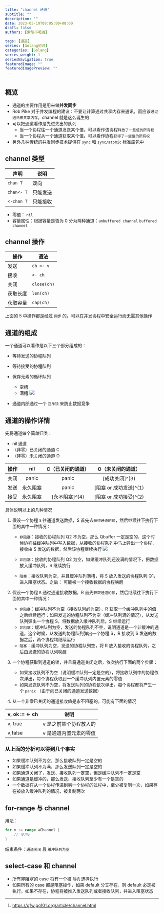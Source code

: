 ```yaml
---
title: "channel 通道"
subtitle: ""
description: ""
date: 2023-05-19T09:05:00+08:00
draft: false
authors: [索隆不喝酒]

tags: [通道]
series: [Golang初识]
categories: [Golang]
series_weight: 1
seriesNavigation: true
featuredImage: ""
featuredImagePreview: ""
---
```

<!--more-->
#

## 概览

- 通道的主要作用是用来做**并发同步**
- Rob Pike 对于并发编程的建议：不要让计算通过共享内存来通讯，而应该`通过通讯来共享内存`，channel 就是这么诞生的
- 可以把通道看作是先进先出的队列
	- 当一个协程往一个通道发送某个值，可以看作该协程`释放了一些值的所有权`
	- 当一个协程从一个通道获取某个值，可以看作协程`获得了一些值的所有权`
- 另外几种传统的并发同步技术提供在 `sync` 和 `sync/atomic` 标准库包中

## channel 类型

|声明|说明|
|-|-|
|`chan T`|双向|
|`chan<- T`|只能发送|
|`<-chan T`|只能接收|

- 零值： `nil`
- 容量属性：根据容量是否为 0 分为两种通道：`unbuffered channel` `buffered channel`

## channel 操作

|操作|语法|
|-|-|
|发送|`ch <- v`|
|接收|`<- ch`|
|关闭|`close(ch)`|
|获取长度|`len(ch)`|
|获取容量|`cap(ch)`|

上面的 5 中操作都是经过 `同步` 的，可以在并发协程中安全运行而无需其他操作

## 通道的组成

一个通道可以看作是以下三个部分组成的：
- 等待发送的协程队列
- 等待接受的协程队列
- 保存元素的循环队列
	- 空槽
	- 满槽
![](images/posts/Pasted%20image%2020230519094306.png)

- 通道内部通过一个 `互斥锁` 来防止数据竞争

## 通道的操作详情

先将通道做个简单归类：
- nil 通道
- （非零）已关闭的通道 C
- （非零）未关闭的通道 O

|操作|nil|C（已关闭的通道）|O（未关闭的通道）|
|:-:|:-:|:-:|:-:|
|关闭|panic|panic|[成功关闭]^(3)|
|发送|永久阻塞|panic|[阻塞 or 成功发送]^(1)|
|接受|永久阻塞|[永不阻塞]^(4)|[阻塞 or 成功接受]^(2)|

具体说明以上的几种情况
1. 假设一个协程 `S` 往通道发送数据，S 首先去`获得通道的锁`，然后继续往下执行下面的其中一种情况：

	- `非阻塞`：接收的协程队列 Q2 不为空，那么 Qbuffer 一定是空的，这个时候协程往缓冲队列中写入数据，从接收的协程队列中马上弹出一个协程，接收由 S 发送的数据，然后该协程继续执行
		![](images/posts/channel01%201.gif)

	- `非阻塞`：接收的协程队列 Q2 为空，如果缓冲队列还没满的情况下，把数据放入缓冲队列，S 继续执行
	- `阻塞`：接收队列为空，并且缓冲队列满槽，将 S 放入发送的协程队列 Q1，进入阻塞状态。之后： 可能被一个接收数据的协程唤醒

2. 假设一个协程 `R` 通过通道接收数据，R 首先`获取通道的锁`，然后继续往下执行下面的其中一种情况：

	- `非阻塞`：缓冲队列不为空（接收队列必为空），R 获取一个缓冲队列中的值之后继续运行；如果发送的协程队列不为空（缓冲队列满的情况），从发送队列弹出一个协程 S，将数据放入缓冲队列后，S 继续运行
	- `非阻塞`：缓冲队列为空，发送的协程队列不空，说明通道是一个非缓冲的通道，这个时候，从发送的协程队列弹出一个协程 S，R 接收到 S 发送的数据之后，两个协程均继续运行
	- `阻塞`：缓冲队列为空，发送的协程队列空，将 R 放入接收的协程队列，之后由发送的协程队列唤醒 

3. 一个协程获取到通道的锁，并且将通道关闭之后，依次执行下面的两个步骤：

	- 如果接收队列不为空（说明缓冲队列一定是空的），将接收队列中的协程依次弹出，每个协程获取到一个缓冲队列内置元素的零值
	- 如果发送队列不为空，将发送队列的协程依次弹出，每个协程都将产生一个 `panic` （由于向已关闭的通道发送数据）

4. 从一个非零已关闭的通道接收值是永不阻塞的，可能有下面的情况

|v, ok := <- ch|说明|
|-|-|
|v, true|v 是之前某个协程放入的|
|v,false|v 是通道内置元素的零值|

### 从上面的分析可以得到几个事实

- 如果缓冲队列不为空，那么接收队列一定是空的
- 如果缓冲队列不为满，那么发送队列一定是空的
- 如果通道关闭了，发送、接收队列一定空，但是缓冲队列不一定是空
- 如果通道是缓冲的，那么发送、接收队列至少有一个是空的
- 一个数据在从一个协程传递到另一个协程的过程中，至少被复制一次，如果存在被放入缓冲队列的情况，被复制两次

## for-range 与 channel

用法：
```go
for v := range aChannel {
	// 使用v
}
```
结束条件：`通道关闭` 且 `缓冲队列为空`

## select-case 和 channel

- 所有非阻塞的 case 将有一个被 `随机` 选择执行
- 如果所有的 case 都是阻塞操作，如果 default 分支存在，则 default 必定被执行，如果不存在，协程将被推入发送队列或者接收队列，并进入阻塞状态


---
1. https://gfw.go101.org/article/channel.html
